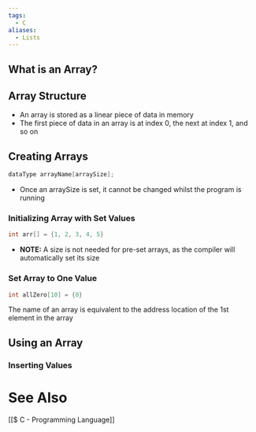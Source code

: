 ```yaml
---
tags:
  - C
aliases:
  - Lists
---
```

## What is an Array?
## Array Structure
- An array is stored as a linear piece of data in memory
- The first piece of data in an array is at index 0, the next at index 1, and so on

## Creating Arrays
```c showlinenumbers
dataType arrayName[arraySize];
```
- Once an arraySize is set, it cannot be changed whilst the program is running
### Initializing Array with Set Values
```c showlinenumbers
int arr[] = {1, 2, 3, 4, 5}
```
- **NOTE:** A size is not needed for pre-set arrays, as the compiler will automatically set its size

### Set Array to One Value
```c showlinenumbers
int allZero[10] = {0}
```

The name of an array is equivalent to the address location of the 1st element in the array

## Using an Array
### Inserting Values

# See Also
[[$ C - Programming Language]]